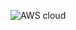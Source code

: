 ![AWS cloud](https://scontent-ort2-1.xx.fbcdn.net/v/t1.0-9/42968228_1845479112156112_7162262195516997632_n.png)
